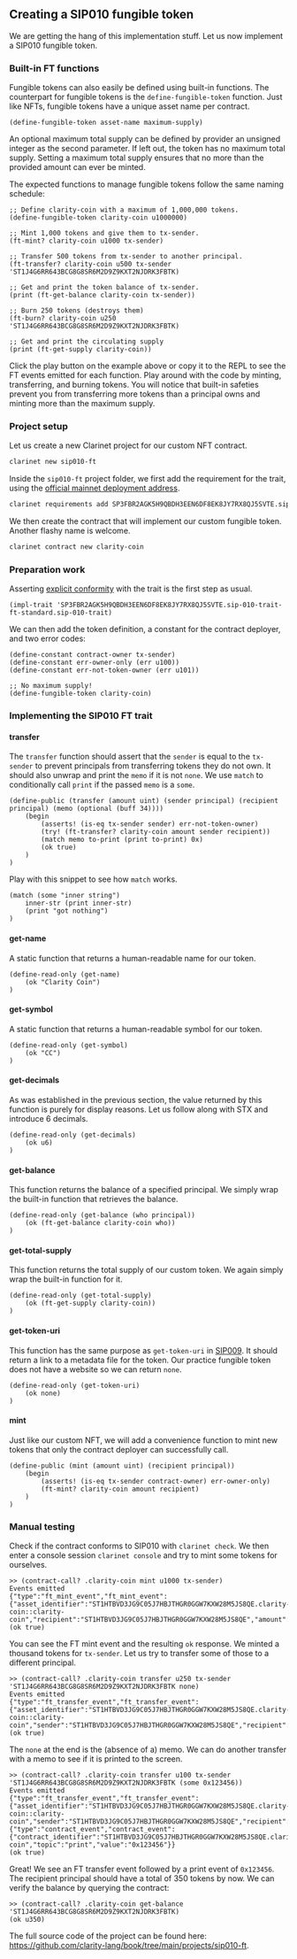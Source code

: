 ## Creating a SIP010 fungible token

We are getting the hang of this implementation stuff. Let us now implement a
SIP010 fungible token.

### Built-in FT functions

Fungible tokens can also easily be defined using built-in functions. The
counterpart for fungible tokens is the `define-fungible-token` function. Just
like NFTs, fungible tokens have a unique asset name per contract.

```Clarity,{"nonplayable",true}
(define-fungible-token asset-name maximum-supply)
```

An optional maximum total supply can be defined by provider an unsigned integer
as the second parameter. If left out, the token has no maximum total supply.
Setting a maximum total supply ensures that no more than the provided amount can
ever be minted.

The expected functions to manage fungible tokens follow the same naming
schedule:

```Clarity
;; Define clarity-coin with a maximum of 1,000,000 tokens.
(define-fungible-token clarity-coin u1000000)

;; Mint 1,000 tokens and give them to tx-sender.
(ft-mint? clarity-coin u1000 tx-sender)

;; Transfer 500 tokens from tx-sender to another principal.
(ft-transfer? clarity-coin u500 tx-sender 'ST1J4G6RR643BCG8G8SR6M2D9Z9KXT2NJDRK3FBTK)

;; Get and print the token balance of tx-sender.
(print (ft-get-balance clarity-coin tx-sender))

;; Burn 250 tokens (destroys them)
(ft-burn? clarity-coin u250 'ST1J4G6RR643BCG8G8SR6M2D9Z9KXT2NJDRK3FBTK)

;; Get and print the circulating supply
(print (ft-get-supply clarity-coin))
```

Click the play button on the example above or copy it to the REPL to see the FT
events emitted for each function. Play around with the code by minting,
transferring, and burning tokens. You will notice that built-in safeties prevent
you from transferring more tokens than a principal owns and minting more than
the maximum supply.

### Project setup

Let us create a new Clarinet project for our custom NFT contract.

```bash
clarinet new sip010-ft
```

Inside the `sip010-ft` project folder, we first add the requirement for the
trait, using the
[official mainnet deployment address](https://explorer.stacks.co/txid/0x99e01721e57adc2c24f7d371b9d302d581dba1d27250c7e25ea5f241af14c387?chain=mainnet).

```bash
clarinet requirements add SP3FBR2AGK5H9QBDH3EEN6DF8EK8JY7RX8QJ5SVTE.sip-010-trait-ft-standard
```

We then create the contract that will implement our custom fungible token.
Another flashy name is welcome.

```bash
clarinet contract new clarity-coin
```

### Preparation work

Asserting
[explicit conformity](ch09-02-implementing-traits.md#asserting-trait-conformance)
with the trait is the first step as usual.

```Clarity,{"nonplayable":true}
(impl-trait 'SP3FBR2AGK5H9QBDH3EEN6DF8EK8JY7RX8QJ5SVTE.sip-010-trait-ft-standard.sip-010-trait)
```

We can then add the token definition, a constant for the contract deployer, and
two error codes:

```Clarity,{"nonplayable":true}
(define-constant contract-owner tx-sender)
(define-constant err-owner-only (err u100))
(define-constant err-not-token-owner (err u101))

;; No maximum supply!
(define-fungible-token clarity-coin)
```

### Implementing the SIP010 FT trait

#### transfer

The `transfer` function should assert that the `sender` is equal to the
`tx-sender` to prevent principals from transferring tokens they do not own. It
should also unwrap and print the `memo` if it is not `none`. We use `match` to
conditionally call `print` if the passed `memo` is a `some`.

```Clarity,{"nonplayable":true}
(define-public (transfer (amount uint) (sender principal) (recipient principal) (memo (optional (buff 34))))
	(begin
		(asserts! (is-eq tx-sender sender) err-not-token-owner)
		(try! (ft-transfer? clarity-coin amount sender recipient))
		(match memo to-print (print to-print) 0x)
		(ok true)
	)
)
```

Play with this snippet to see how `match` works.

```Clarity
(match (some "inner string")
	inner-str (print inner-str)
	(print "got nothing")
)
```

#### get-name

A static function that returns a human-readable name for our token.

```Clarity,{"nonplayable":true}
(define-read-only (get-name)
	(ok "Clarity Coin")
)
```

#### get-symbol

A static function that returns a human-readable symbol for our token.

```Clarity,{"nonplayable":true}
(define-read-only (get-symbol)
	(ok "CC")
)
```

#### get-decimals

As was established in the previous section, the value returned by this function
is purely for display reasons. Let us follow along with STX and introduce 6
decimals.

```Clarity,{"nonplayable":true}
(define-read-only (get-decimals)
	(ok u6)
)
```

#### get-balance

This function returns the balance of a specified principal. We simply wrap the
built-in function that retrieves the balance.

```Clarity,{"nonplayable":true}
(define-read-only (get-balance (who principal))
	(ok (ft-get-balance clarity-coin who))
)
```

#### get-total-supply

This function returns the total supply of our custom token. We again simply wrap
the built-in function for it.

```Clarity,{"nonplayable":true}
(define-read-only (get-total-supply)
	(ok (ft-get-supply clarity-coin))
)
```

#### get-token-uri

This function has the same purpose as `get-token-uri` in
[SIP009](ch10-01-sip009-nft-standard.md#get-token-uri). It should return a link
to a metadata file for the token. Our practice fungible token does not have a
website so we can return `none`.

```Clarity,{"nonplayable":true}
(define-read-only (get-token-uri)
	(ok none)
)
```

#### mint

Just like our custom NFT, we will add a convenience function to mint new tokens
that only the contract deployer can successfully call.

```Clarity,{"nonplayable":true}
(define-public (mint (amount uint) (recipient principal))
	(begin
		(asserts! (is-eq tx-sender contract-owner) err-owner-only)
		(ft-mint? clarity-coin amount recipient)
	)
)
```

### Manual testing

Check if the contract conforms to SIP010 with `clarinet check`. We then enter a
console session `clarinet console` and try to mint some tokens for ourselves.

```Clarity,{"nonplayable":true}
>> (contract-call? .clarity-coin mint u1000 tx-sender)
Events emitted
{"type":"ft_mint_event","ft_mint_event":{"asset_identifier":"ST1HTBVD3JG9C05J7HBJTHGR0GGW7KXW28M5JS8QE.clarity-coin::clarity-coin","recipient":"ST1HTBVD3JG9C05J7HBJTHGR0GGW7KXW28M5JS8QE","amount":"1000"}}
(ok true)
```

You can see the FT mint event and the resulting `ok` response. We minted a
thousand tokens for `tx-sender`. Let us try to transfer some of those to a
different principal.

```Clarity,{"nonplayable":true}
>> (contract-call? .clarity-coin transfer u250 tx-sender 'ST1J4G6RR643BCG8G8SR6M2D9Z9KXT2NJDRK3FBTK none)
Events emitted
{"type":"ft_transfer_event","ft_transfer_event":{"asset_identifier":"ST1HTBVD3JG9C05J7HBJTHGR0GGW7KXW28M5JS8QE.clarity-coin::clarity-coin","sender":"ST1HTBVD3JG9C05J7HBJTHGR0GGW7KXW28M5JS8QE","recipient":"ST1J4G6RR643BCG8G8SR6M2D9Z9KXT2NJDRK3FBTK","amount":"250"}}
(ok true)
```

The `none` at the end is the (absence of a) memo. We can do another transfer
with a memo to see if it is printed to the screen.

```Clarity,{"nonplayable":true}
>> (contract-call? .clarity-coin transfer u100 tx-sender 'ST1J4G6RR643BCG8G8SR6M2D9Z9KXT2NJDRK3FBTK (some 0x123456))
Events emitted
{"type":"ft_transfer_event","ft_transfer_event":{"asset_identifier":"ST1HTBVD3JG9C05J7HBJTHGR0GGW7KXW28M5JS8QE.clarity-coin::clarity-coin","sender":"ST1HTBVD3JG9C05J7HBJTHGR0GGW7KXW28M5JS8QE","recipient":"ST1J4G6RR643BCG8G8SR6M2D9Z9KXT2NJDRK3FBTK","amount":"100"}}
{"type":"contract_event","contract_event":{"contract_identifier":"ST1HTBVD3JG9C05J7HBJTHGR0GGW7KXW28M5JS8QE.clarity-coin","topic":"print","value":"0x123456"}}
(ok true)
```

Great! We see an FT transfer event followed by a print event of `0x123456`. The
recipient principal should have a total of 350 tokens by now. We can verify the
balance by querying the contract:

```Clarity,{"nonplayable":true}
>> (contract-call? .clarity-coin get-balance 'ST1J4G6RR643BCG8G8SR6M2D9Z9KXT2NJDRK3FBTK)
(ok u350)
```

The full source code of the project can be found here:
https://github.com/clarity-lang/book/tree/main/projects/sip010-ft.
